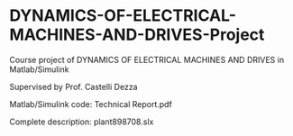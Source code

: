 # DYNAMICS-OF-ELECTRICAL-MACHINES-AND-DRIVES-Project
Course project of DYNAMICS OF ELECTRICAL MACHINES AND DRIVES in Matlab/Simulink

Supervised by Prof. Castelli Dezza

Matlab/Simulink code: Technical Report.pdf

Complete description: plant898708.slx
